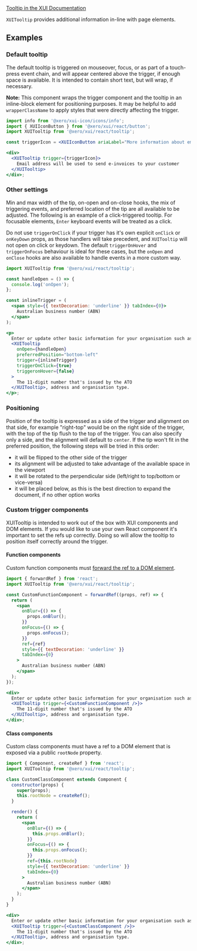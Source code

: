 <div class="xui-margin-vertical">
	<a href="../section-components-alerts-tooltip.html" isDocLink>Tooltip in the XUI Documentation</a>
</div>

`XUITooltip` provides additional information in-line with page elements.

## Examples

### Default tooltip

The default tooltip is triggered on mouseover, focus, or as part of a touch-press event chain, and will appear centered above the trigger, if enough space is available. It is intended to contain short text, but will wrap, if necessary.

**Note:** This component wraps the trigger component and the tooltip in an inline-block element for positioning purposes. It may be helpful to add `wrapperClassName` to apply styles that were directly affecting the trigger.

```jsx harmony
import info from '@xero/xui-icon/icons/info';
import { XUIIconButton } from '@xero/xui/react/button';
import XUITooltip from '@xero/xui/react/tooltip';

const triggerIcon = <XUIIconButton ariaLabel="More information about email address" icon={info} />;

<div>
  <XUITooltip trigger={triggerIcon}>
    Email address will be used to send e-invoices to your customer
  </XUITooltip>
</div>;
```

### Other settings

Min and max width of the tip, on-open and on-close hooks, the mix of triggering events, and preferred location of the tip are all available to be adjusted. The following is an example of a click-triggered tooltip. For focusable elements, `Enter` keyboard events will be treated as a click.

Do not use `triggerOnClick` if your trigger has it's own explicit `onClick` or `onKeyDown` props, as those handlers will take precedent, and `XUITooltip` will not open on click or keydown. The default `triggerOnHover` and `triggerOnFocus` behaviour is ideal for these cases, but the `onOpen` and `onClose` hooks are also available to handle events in a more custom way.

```jsx harmony
import XUITooltip from '@xero/xui/react/tooltip';

const handleOpen = () => {
  console.log('onOpen');
};

const inlineTrigger = (
  <span style={{ textDecoration: 'underline' }} tabIndex={0}>
    Australian business number (ABN)
  </span>
);

<p>
  Enter or update other basic information for your organisation such as
  <XUITooltip
    onOpen={handleOpen}
    preferredPosition="bottom-left"
    trigger={inlineTrigger}
    triggerOnClick={true}
    triggeronHover={false}
  >
    The 11-digit number that's issued by the ATO
  </XUITooltip>, address and organisation type.
</p>;
```

### Positioning

Position of the tooltip is expressed as a side of the trigger and alignment on that side, for example "right-top" would be on the right side of the trigger, with the top of the tip flush to the top of the trigger. You can also specify only a side, and the alignment will default to `center`.
If the tip won't fit in the preferred position, the following steps will be tried in this order:

- it will be flipped to the other side of the trigger
- its alignment will be adjusted to take advantage of the available space in the viewport
- it will be rotated to the perpendicular side (left/right to top/bottom or vice-versa)
- it will be placed below, as this is the best direction to expand the document, if no other option works

### Custom trigger components

XUITooltip is intended to work out of the box with XUI components and DOM elements. If you would like to use your own React component it's important to set the refs up correctly. Doing so will allow the tooltip to position itself correctly around the trigger.

#### Function components

Custom function components must [forward the ref to a DOM element](https://reactjs.org/docs/forwarding-refs.html#forwarding-refs-to-dom-components).

```jsx harmony
import { forwardRef } from 'react';
import XUITooltip from '@xero/xui/react/tooltip';

const CustomFunctionComponent = forwardRef((props, ref) => {
  return (
    <span
      onBlur={() => {
        props.onBlur();
      }}
      onFocus={() => {
        props.onFocus();
      }}
      ref={ref}
      style={{ textDecoration: 'underline' }}
      tabIndex={0}
    >
      Australian business number (ABN)
    </span>
  );
});

<div>
  Enter or update other basic information for your organisation such as
  <XUITooltip trigger={<CustomFunctionComponent />}>
    The 11-digit number that's issued by the ATO
  </XUITooltip>, address and organisation type.
</div>;
```

#### Class components

Custom class components must have a ref to a DOM element that is exposed via a public `rootNode` property.

```jsx harmony
import { Component, createRef } from 'react';
import XUITooltip from '@xero/xui/react/tooltip';

class CustomClassComponent extends Component {
  constructor(props) {
    super(props);
    this.rootNode = createRef();
  }

  render() {
    return (
      <span
        onBlur={() => {
          this.props.onBlur();
        }}
        onFocus={() => {
          this.props.onFocus();
        }}
        ref={this.rootNode}
        style={{ textDecoration: 'underline' }}
        tabIndex={0}
      >
        Australian business number (ABN)
      </span>
    );
  }
}

<div>
  Enter or update other basic information for your organisation such as
  <XUITooltip trigger={<CustomClassComponent />}>
    The 11-digit number that's issued by the ATO
  </XUITooltip>, address and organisation type.
</div>;
```
